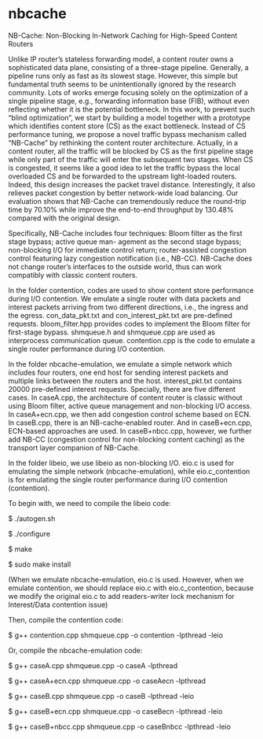# nbcache
NB-Cache: Non-Blocking In-Network Caching for High-Speed Content Routers

Unlike IP router’s stateless forwarding model, a
content router owns a sophisticated data plane, consisting of a
three-stage pipeline. Generally, a pipeline runs only as fast as its
slowest stage. However, this simple but fundamental truth seems
to be unintentionally ignored by the research community. Lots
of works emerge focusing solely on the optimization of a single
pipeline stage, e.g., forwarding information base (FIB), without
even reflecting whether it is the potential bottleneck. In this work,
to prevent such “blind optimization”, we start by building a
model together with a prototype which identifies content store
(CS) as the exact bottleneck. Instead of CS performance tuning,
we propose a novel traffic bypass mechanism called “NB-Cache”
by rethinking the content router architecture. Actually, in a
content router, all the traffic will be blocked by CS as the
first pipeline stage while only part of the traffic will enter the
subsequent two stages. When CS is congested, it seems like a
good idea to let the traffic bypass the local overloaded CS and
be forwarded to the upstream light-loaded routers. Indeed, this
design increases the packet travel distance. Interestingly, it also
relieves packet congestion by better network-wide load balancing.
Our evaluation shows that NB-Cache can tremendously reduce
the round-trip time by 70.10% while improve the end-to-end
throughput by 130.48% compared with the original design.

Specifically, NB-Cache includes four techniques:
Bloom filter as the first stage bypass; active queue man-
agement as the second stage bypass; non-blocking I/O
for immediate control return; router-assisted congestion
control featuring lazy congestion notification (i.e., NB-CC). NB-Cache
does not change router’s interfaces to the outside world,
thus can work compatibly with classic content routers.

In the folder contention, codes are used to show content store performance during I/O contention. We emulate a single router with data packets and interest packets arriving from two different directions, i.e., the ingress and the egress. con_data_pkt.txt and con_interest_pkt.txt are pre-defined requests. bloom_filter.hpp provides codes to implement the Bloom filter for first-stage bypass. shmqueue.h and shmqueue.cpp are used as interprocess communication queue. contention.cpp is the code to emulate a single router performance during I/O contention.

In the folder nbcache-emulation, we emulate a simple network which includes four routers, one end host for sending interest packets and multiple links between the routers and the host. interest_pkt.txt contains 20000 pre-defined interest requests. Specially, there are five different cases. In caseA.cpp, the architecture of content router is classic without using Bloom filter, active queue management and non-blocking I/O access. In caseA+ecn.cpp, we then add congestion control scheme based on ECN. In caseB.cpp, there is an NB-cache-enabled router. And in caseB+ecn.cpp, ECN-based approaches are used. In caseB+nbcc.cpp, however, we further add NB-CC (congestion control for non-blocking content caching) as the transport layer companion of NB-Cache.

In the folder libeio, we use libeio as non-blocking I/O. eio.c is used for emulating the simple network (nbcache-emulation), while eio.c_contention is for emulating the single router performance during I/O contention (contention).

To begin with, we need to compile the libeio code:

$ ./autogen.sh

$ ./configure

$ make

$ sudo make install

(When we emulate nbcache-emulation, eio.c is used. However, when we emulate contention, we should replace eio.c with eio.c_contention, because we modify the original eio.c to add readers-writer lock mechanism for Interest/Data contention issue)

Then, compile the contention code:

$ g++ contention.cpp shmqueue.cpp -o contention -lpthread -leio

Or, compile the nbcache-emulation code:

$ g++ caseA.cpp shmqueue.cpp -o caseA -lpthread

$ g++ caseA+ecn.cpp shmqueue.cpp -o caseAecn -lpthread

$ g++ caseB.cpp shmqueue.cpp -o caseB -lpthread -leio

$ g++ caseB+ecn.cpp shmqueue.cpp -o caseBecn -lpthread -leio

$ g++ caseB+nbcc.cpp shmqueue.cpp -o caseBnbcc -lpthread -leio
